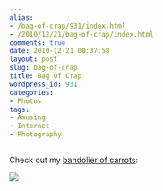 ```yaml
---
alias:
- /bag-of-crap/931/index.html
- /2010/12/21/bag-of-crap/index.html
comments: true
date: 2010-12-21 00:37:58
layout: post
slug: bag-of-crap
title: Bag Of Crap
wordpress_id: 931
categories:
- Photos
tags:
- Amusing
- Internet
- Photography
---
```


Check out my [bandolier of carrots](http://en.wikipedia.org/wiki/Woot#Bag_of_Crap):

[![](http://farm6.static.flickr.com/5169/5279014335_33ce24c054_z.jpg)](http://farm6.static.flickr.com/5169/5279014335_33ce24c054_b.jpg)
